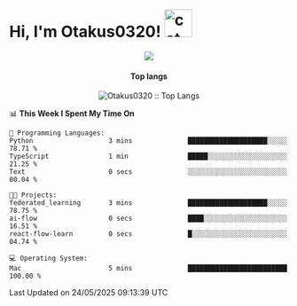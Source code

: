 <h1> Hi, I'm Otakus0320! <img src="https://media.giphy.com/media/mGcNjsfWAjY5AEZNw6/giphy.gif" width="50" alt="cat"></h1>

<p align="center"><a href="https://wakatime.com/@044d69d0-1253-4f60-96b6-5d19a0f9dde5"><img src="https://wakatime.com/badge/user/044d69d0-1253-4f60-96b6-5d19a0f9dde5.svg" /></a></p>

<h4 align="center">Top langs</h4>

<p align="center"><img src="https://github-readme-stats.vercel.app/api/top-langs/?username=Otakus0320&langs_count=10&theme=tokyonight&layout=compact&timestamp={{random_number}}" alt="Otakus0320 :: Top Langs" /></p>

<!--START_SECTION:waka-->
📊 **This Week I Spent My Time On** 

```text
💬 Programming Languages: 
Python                   3 mins              ████████████████████░░░░░   78.71 % 
TypeScript               1 min               █████░░░░░░░░░░░░░░░░░░░░   21.25 % 
Text                     0 secs              ░░░░░░░░░░░░░░░░░░░░░░░░░   00.04 % 

🐱‍💻 Projects: 
federated_learning       3 mins              ████████████████████░░░░░   78.75 % 
ai-flow                  0 secs              ████░░░░░░░░░░░░░░░░░░░░░   16.51 % 
react-flow-learn         0 secs              █░░░░░░░░░░░░░░░░░░░░░░░░   04.74 % 

💻 Operating System: 
Mac                      5 mins              █████████████████████████   100.00 % 
```


 Last Updated on 24/05/2025 09:13:39 UTC
<!--END_SECTION:waka-->
